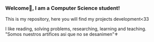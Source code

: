 ### Welcome👋, I am a Computer Science student!

This is my repository, here you will find my projects development<33

I like reading, solving problems, researching, learning and teaching.  
"Somos nuestros artifices asi que no se desanimen"⚜
<!--
**03Wi/03Wi** is a ✨ _special_ ✨ repository because its `README.md` (this file) appears on your GitHub profile.

Here are some ideas to get you started:

- 🔭 I’m currently working on ...
- 🌱 I’m currently learning ...
- 👯 I’m looking to collaborate on ...
- 🤔 I’m looking for help with ...
- 💬 Ask me about ...
- 📫 How to reach me: ...
- 😄 Pronouns: ...
- ⚡ Fun fact: ...
-->
